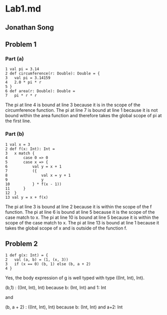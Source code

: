 # Lab1.md

## Jonathan Song

## Problem 1

### Part (a)

```
1 val pi = 3.14
2 def circumference(r: Double): Double = {
3	val pi = 3.14159
4 	2.0 * pi * r
5 }
6 def area(r: Double): Double =
7 	pi * r * r

```
<p>
The pi at line 4 is bound at line 3 because it is in the scope of 
the circumference function. The pi at line 7 is bound at 
line 1 because it is not bound within the area function and therefore
takes the global scope of pi at the first line.
</p>
	
### Part (b)

```
1 val x = 3
2 def f(x: Int): Int =
3 	x match {
4 		case 0 => 0
5 		case x => {
6 			val y = x + 1
7 			({
8 				val x = y + 1
9 				y
10 			} * f(x - 1))
11 		}
12 	}
13 val y = x + f(x)

```
<p>
The pi at line 3 is bound at line 2 because it is within the scope 
of the f function. The pi at line 6 is bound at
line 5 because it is the scope of the case match to x. 
The pi at line 10 is bound at line 5 because it is within the scope of
the case match to x. The pi at line 13 is bound at line 1 because
it takes the global scope of x and is outside of the function f.
</p>
	
## Problem 2

```
1 def g(x: Int) = {
2 	val (a, b) = (1, (x, 3))
3 	if (x == 0) (b, 1) else (b, a + 2)
4 }
```
<p>
Yes, the body expression of g is well typed with type
((Int, Int), Int).

(b,1) : ((Int, Int), Int)
because b: (Int, Int) and 1: Int

and

(b, a + 2) : ((Int, Int), Int)
because b: (Int, Int) and a+2: Int
</p>
